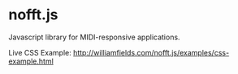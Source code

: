 # nofft.js
Javascript library for MIDI-responsive applications.

Live CSS Example: http://williamfields.com/nofft.js/examples/css-example.html
